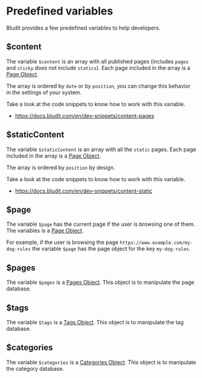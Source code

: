 # Predefined variables
<!-- position: 3 -->

Bludit provides a few predefined variables to help developers.

<h2 id="content">$content</h2>

The variable `$content` is an array with all published pages (includes `pages` and `sticky` does not include `statics`). Each page included in the array is a [Page Object](https://github.com/bludit/bludit/blob/master/bl-kernel/pagex.class.php).

The array is ordered by `date` or by `position`, you can change this behavior in the settings of your system.

Take a look at the code snippets to know how to work with this variable.
- https://docs.bludit.com/en/dev-snippets/content-pages

<h2 id="staticContent">$staticContent</h2>

The variable `$staticContent` is an array with all the `static` pages. Each page included in the array is a [Page Object](https://github.com/bludit/bludit/blob/master/bl-kernel/pagex.class.php).

The array is ordered by `position` by design.

Take a look at the code snippets to know how to work with this variable.
- https://docs.bludit.com/en/dev-snippets/content-static

<h2 id="page">$page</h2>

The variable `$page` has the current page if the user is browsing one of them. The variables is a [Page Object](https://github.com/bludit/bludit/blob/master/bl-kernel/pagex.class.php).

For example, if the user is browsing the page `https://www.example.com/my-dog-rules` the variable `$page` has the page object for the key `my-dog-rules`.

<h2 id="pages">$pages</h2>

The variable `$pages` is a [Pages Object](https://github.com/bludit/bludit/blob/master/bl-kernel/pages.class.php). This object is to manipulate the page database.

<h2 id="tags">$tags</h2>

The variable `$tags` is a [Tags Object](https://github.com/bludit/bludit/blob/master/bl-kernel/tags.class.php). This object is to manipulate the tag database.

<h2 id="categories">$categories</h2>

The variable `$categories` is a [Categories Object](https://github.com/bludit/bludit/blob/master/bl-kernel/categories.class.php). This object is to manipulate the category database.
